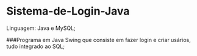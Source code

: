# Sistema-de-Login-Java

Linguagem: Java e MySQL;

###Programa em Java Swing que consiste em fazer login e criar usários, tudo integrado ao SQL;
